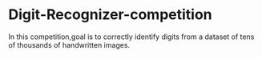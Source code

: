 # Digit-Recognizer-competition
In this competition,goal is to correctly identify digits from a dataset of tens of thousands of handwritten images.
